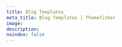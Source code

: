 ```yaml
---
title: Blog Templates
meta_title: Blog Templates | Themefisher
image:
description:
noindex: false
---
```

